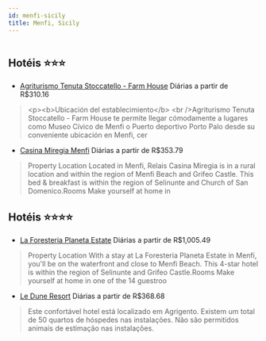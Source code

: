 ```yaml
---
id: menfi-sicily
title: Menfi, Sicily
---
```


<center><img src="https://assets.cosmos-data.com/1/056fa42ca3ea648044de140e6d3f16a7/385908.jpg" alt="" /></center>


## Hotéis ⭐️⭐️⭐️

-    [Agriturismo Tenuta Stoccatello - Farm House](https://www.hurb.com/aud/https://www.hurb.com/hoteis/menfi/agriturismo-tenuta-stoccatello-farm-house-JNP-JP735124?cmp=18055) Diárias a partir de R$310.16
   > &lt;p&gt;&lt;b&gt;Ubicación del establecimiento&lt;/b&gt; &lt;br /&gt;Agriturismo Tenuta Stoccatello - Farm House te permite llegar cómodamente a lugares como Museo Cívico de Menfi o Puerto deportivo Porto Palo desde su conveniente ubicación en Menfi, cer
-    [Casina Miregia Menfi](https://www.hurb.com/aud/https://www.hurb.com/hoteis/menfi/casina-miregia-menfi-JNP-JP483121?cmp=18055) Diárias a partir de R$353.79
   > Property Location Located in Menfi, Relais Casina Miregia is in a rural location and within the region of Menfi Beach and Grifeo Castle.  This bed &amp; breakfast is within the region of Selinunte and Church of San Domenico.Rooms Make yourself at home in 

## Hotéis ⭐️⭐️⭐️⭐️

-    [La Foresteria Planeta Estate](https://www.hurb.com/aud/https://www.hurb.com/hoteis/menfi/la-foresteria-planeta-estate-JNP-JP512199?cmp=18055) Diárias a partir de R$1,005.49
   > Property Location With a stay at La Foresteria Planeta Estate in Menfi, you&apos;ll be on the waterfront and close to Menfi Beach.  This 4-star hotel is within the region of Selinunte and Grifeo Castle.Rooms Make yourself at home in one of the 14 guestroo
-    [Le Dune Resort](https://www.hurb.com/aud/https://www.hurb.com/hoteis/menfi/le-dune-resort-JNP-JP549653?cmp=18055) Diárias a partir de R$368.68
   > Este confortável hotel está localizado em Agrigento. Existem um total de 50 quartos de hóspedes nas instalações. Não são permitidos animais de estimação nas instalações. 
